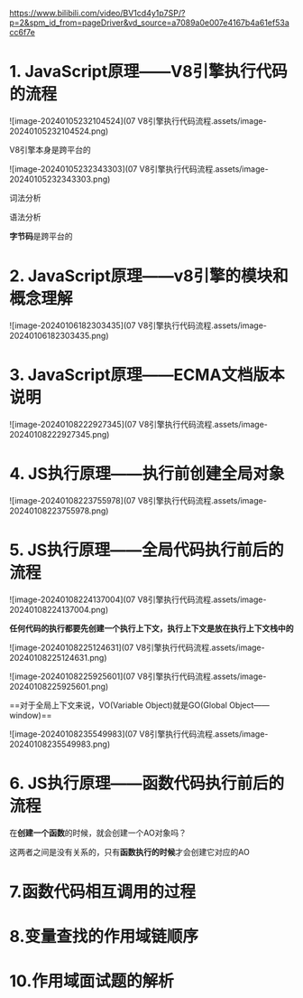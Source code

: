 https://www.bilibili.com/video/BV1cd4y1p7SP/?p=2&spm_id_from=pageDriver&vd_source=a7089a0e007e4167b4a61ef53acc6f7e

# 1. JavaScript原理——V8引擎执行代码的流程

![image-20240105232104524](07 V8引擎执行代码流程.assets/image-20240105232104524.png)

V8引擎本身是跨平台的

![image-20240105232343303](07 V8引擎执行代码流程.assets/image-20240105232343303.png)

词法分析

语法分析

**字节码**是跨平台的

# 2. JavaScript原理——v8引擎的模块和概念理解

![image-20240106182303435](07 V8引擎执行代码流程.assets/image-20240106182303435.png)

# 3. JavaScript原理——ECMA文档版本说明

![image-20240108222927345](07 V8引擎执行代码流程.assets/image-20240108222927345.png)

# 4. JS执行原理——执行前创建全局对象 

![image-20240108223755978](07 V8引擎执行代码流程.assets/image-20240108223755978.png)

# 5. JS执行原理——全局代码执行前后的流程

![image-20240108224137004](07 V8引擎执行代码流程.assets/image-20240108224137004.png)

**任何代码的执行都要先创建一个执行上下文，执行上下文是放在执行上下文栈中的**



![image-20240108225124631](07 V8引擎执行代码流程.assets/image-20240108225124631.png)



![image-20240108225925601](07 V8引擎执行代码流程.assets/image-20240108225925601.png)

 ==对于全局上下文来说，VO(Variable Object)就是GO(Global Object——window)==

![image-20240108235549983](07 V8引擎执行代码流程.assets/image-20240108235549983.png)

# 6. JS执行原理——函数代码执行前后的流程

在**创建一个函数**的时候，就会创建一个AO对象吗？

这两者之间是没有关系的，只有**函数执行的时候**才会创建它对应的AO

# 7.函数代码相互调用的过程

# 8.变量查找的作用域链顺序

# 10.作用域面试题的解析































